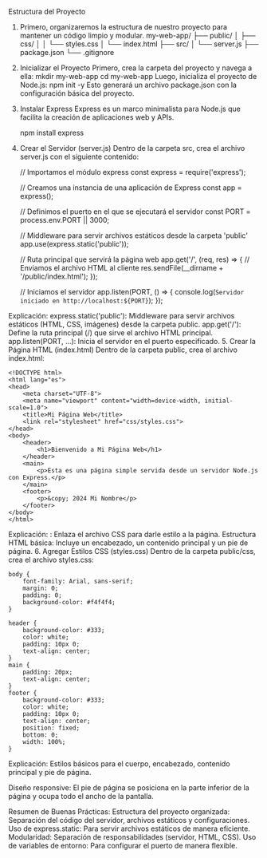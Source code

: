 Estructura del Proyecto
1. Primero, organizaremos la estructura de nuestro proyecto para mantener un código limpio y modular.
    my-web-app/
    ├── public/
    │   ├── css/
    │   │   └── styles.css
    │   └── index.html
    ├── src/
    │   └── server.js
    ├── package.json
    └── .gitignore
2. Inicializar el Proyecto
Primero, crea la carpeta del proyecto y navega a ella:
    mkdir my-web-app
    cd my-web-app
Luego, inicializa el proyecto de Node.js:
    npm init -y
Esto generará un archivo package.json con la configuración básica del proyecto.

3. Instalar Express
Express es un marco minimalista para Node.js que facilita la creación de aplicaciones web y APIs.

    npm install express
4. Crear el Servidor (server.js)
Dentro de la carpeta src, crea el archivo server.js con el siguiente contenido:

    // Importamos el módulo express
    const express = require('express');

    // Creamos una instancia de una aplicación de Express
    const app = express();

    // Definimos el puerto en el que se ejecutará el servidor
    const PORT = process.env.PORT || 3000;

    // Middleware para servir archivos estáticos desde la carpeta 'public'
    app.use(express.static('public'));

    // Ruta principal que servirá la página web
    app.get('/', (req, res) => {
    // Enviamos el archivo HTML al cliente
    res.sendFile(__dirname + '/public/index.html');
    });

    // Iniciamos el servidor
    app.listen(PORT, () => {
    console.log(`Servidor iniciado en http://localhost:${PORT}`);
    });

Explicación:
    express.static('public'): Middleware para servir archivos estáticos (HTML, CSS, imágenes) desde la carpeta public.
    app.get('/'): Define la ruta principal (/) que sirve el archivo HTML principal.
    app.listen(PORT, ...): Inicia el servidor en el puerto especificado.
5. Crear la Página HTML (index.html)
Dentro de la carpeta public, crea el archivo index.html:

    <!DOCTYPE html>
    <html lang="es">
    <head>
        <meta charset="UTF-8">
        <meta name="viewport" content="width=device-width, initial-scale=1.0">
        <title>Mi Página Web</title>
        <link rel="stylesheet" href="css/styles.css">
    </head>
    <body>
        <header>
            <h1>Bienvenido a Mi Página Web</h1>
        </header>
        <main>
            <p>Esta es una página simple servida desde un servidor Node.js con Express.</p>
        </main>
        <footer>
            <p>&copy; 2024 Mi Nombre</p>
        </footer>
    </body>
    </html>

Explicación:
    <link rel="stylesheet" href="css/styles.css">: Enlaza el archivo CSS para darle estilo a la página.
    Estructura HTML básica: Incluye un encabezado, un contenido principal y un pie de página.
6. Agregar Estilos CSS (styles.css)
Dentro de la carpeta public/css, crea el archivo styles.css:

    body {
        font-family: Arial, sans-serif;
        margin: 0;
        padding: 0;
        background-color: #f4f4f4;
    }

    header {
        background-color: #333;
        color: white;
        padding: 10px 0;
        text-align: center;
    }
    main {
        padding: 20px;
        text-align: center;
    }
    footer {
        background-color: #333;
        color: white;
        padding: 10px 0;
        text-align: center;
        position: fixed;
        bottom: 0;
        width: 100%;
    }
Explicación:
Estilos básicos para el cuerpo, encabezado, contenido principal y pie de página.

Diseño responsive: El pie de página se posiciona en la parte inferior de la página y ocupa todo el ancho de la pantalla.

Resumen de Buenas Prácticas:
Estructura del proyecto organizada: Separación del código del servidor, archivos estáticos y configuraciones.
Uso de express.static: Para servir archivos estáticos de manera eficiente.
Modularidad: Separación de responsabilidades (servidor, HTML, CSS).
Uso de variables de entorno: Para configurar el puerto de manera flexible.